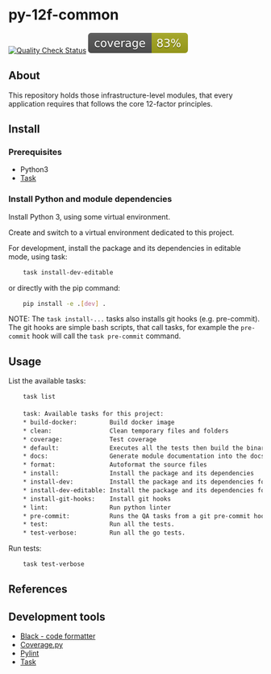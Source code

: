 # py-12f-common

[![Quality Check Status](https://github.com/lhsystems/py-12f-common/workflows/Quality%20Check/badge.svg)](https://github.com/lhsystems/py-12f-common)
![Coverage](./coverage.svg)

## About

This repository holds those infrastructure-level modules, that every application requires that follows the core 12-factor principles.

## Install

### Prerequisites
- Python3
- [Task](https://taskfile.dev/#/)

### Install Python and module dependencies

Install Python 3, using some virtual environment.

Create and switch to a virtual environment dedicated to this project.

For development, install the package and its dependencies in editable mode, using task:

```bash
    task install-dev-editable
```

or directly with the pip command:

```bash
    pip install -e .[dev] .
```

NOTE:
The `task install-...` tasks also installs git hooks (e.g. pre-commit).
The git hooks are simple bash scripts, that call tasks, for example the `pre-commit` hook will call the `task pre-commit` command.

## Usage

List the available tasks:

```bash
    task list

    task: Available tasks for this project:
    * build-docker:         Build docker image
    * clean:                Clean temporary files and folders
    * coverage:             Test coverage
    * default:              Executes all the tests then build the binary.
    * docs:                 Generate module documentation into the docs/ folder
    * format:               Autoformat the source files
    * install:              Install the package and its dependencies
    * install-dev:          Install the package and its dependencies for development
    * install-dev-editable: Install the package and its dependencies for development with editablility
    * install-git-hooks:    Install git hooks
    * lint:                 Run python linter
    * pre-commit:           Runs the QA tasks from a git pre-commit hook
    * test:                 Run all the tests.
    * test-verbose:         Run all the go tests.
```

Run tests:

```bash
    task test-verbose
```

## References

## Development tools
- [Black - code formatter](https://pypi.org/project/black/)
- [Coverage.py](https://github.com/nedbat/coveragepy)
- [Pylint](https://github.com/PyCQA/pylint)
- [Task](https://taskfile.dev/#/)
